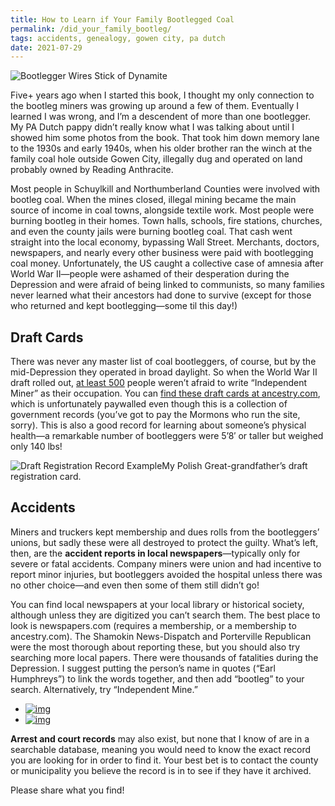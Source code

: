 ```yaml
---
title: How to Learn if Your Family Bootlegged Coal
permalink: /did_your_family_bootleg/
tags: accidents, genealogy, gowen city, pa dutch
date: 2021-07-29
---
```


![Bootlegger Wires Stick of Dynamite](https://www.bootlegcoal.com/wp-content/uploads/2020/12/fuse_watermark-930x620.png)

Five+ years ago when I started this book, I thought my only  connection to the bootleg miners was growing up around a few of them.  Eventually I learned I was wrong, and I’m a descendent of more than one  bootlegger. My PA Dutch pappy didn’t really know what I was talking  about until I showed him some photos from the book. That took him down  memory lane to the 1930s and early 1940s, when his older brother ran the winch at the family coal hole outside Gowen City, illegally dug and  operated on land probably owned by Reading Anthracite.

Most people in Schuylkill and Northumberland Counties were involved  with bootleg coal. When the mines closed, illegal mining became the main source of income in coal towns, alongside textile work. Most people  were burning bootleg in their homes. Town halls, schools, fire stations, churches, and even the county jails were burning bootleg coal. That  cash went straight into the local economy, bypassing Wall Street.  Merchants, doctors, newspapers, and nearly every other business were  paid with bootlegging coal money. Unfortunately, the US caught a  collective case of amnesia after World War II—people were ashamed of  their desperation during the Depression and were afraid of being linked  to communists, so many families never learned what their ancestors had  done to survive (except for those who returned and kept bootlegging—some til this day!)

## Draft Cards

There was never any master list of coal bootleggers, of course, but  by the mid-Depression they operated in broad daylight. So when the World War II draft rolled out, [at least 500](https://www.ancestry.com/search/collections/2238/?f-Self-Military-Occupation=independent+miner&f-Self-Military-Occupation_x=1&residence=_pennsylvania-usa_41&residence_x=_1-0) people weren’t afraid to write “Independent Miner” as their occupation. You can [find these draft cards at ancestry.com](https://www.ancestry.com/search/collections/2238/), which is unfortunately paywalled even though this is a collection of  government records (you’ve got to pay the Mormons who run the site,  sorry). This is also a good record for learning about someone’s physical health—a remarkable number of bootleggers were 5’8′ or taller but  weighed only 140 lbs!

![Draft Registration Record Example](https://www.bootlegcoal.com/wp-content/uploads/2021/01/Joseph-Stanley-Bogdan-Independent-Miner.png)My Polish Great-grandfather’s draft registration card.

## Accidents

Miners and truckers kept membership and dues rolls from the  bootleggers’ unions, but sadly these were all destroyed to protect the  guilty. What’s left, then, are the **accident reports in local newspapers**—typically only for severe or fatal accidents. Company miners were union and had  incentive to report minor injuries, but bootleggers avoided the hospital unless there was no other choice—and even then some of them still  didn’t go!

You can find local newspapers at your local library or historical  society, although unless they are digitized you can’t search them. The  best place to look is newspapers.com (requires a membership, or a  membership to ancestry.com). The Shamokin News-Dispatch and Porterville  Republican were the most thorough about reporting these, but you should  also try searching more local papers. There were thousands of fatalities during the Depression. I suggest putting the person’s name in quotes  (“Earl Humphreys”) to link the words together, and then add “bootleg” to your search. Alternatively, try “Independent Mine.”

- [![img](https://www.bootlegcoal.com/wp-content/uploads/2021/01/img1-230x300.jpg)](https://www.bootlegcoal.com/wp-content/uploads/2021/01/img1.jpg)
- [![img](https://www.bootlegcoal.com/wp-content/uploads/2021/01/img-156x300.jpg)](https://www.bootlegcoal.com/wp-content/uploads/2021/01/img.jpg)

**Arrest and court records** may also exist, but none  that I know of are in a searchable database, meaning you would need to  know the exact record you are looking for in order to find it. Your best bet is to contact the county or municipality you believe the record is  in to see if they have it archived.

Please share what you find!